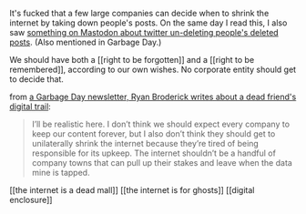It's fucked that a few large companies can decide when to shrink the internet by taking down people's posts. On the same day I read this, I also saw [something on Mastodon about twitter un-deleting people's deleted posts](https://sackheads.social/@Cloudguy/110382306084912206). (Also mentioned in Garbage Day.)

We should have both a [[right to be forgotten]] and a [[right to be remembered]], according to our own wishes. No corporate entity should get to decide that.

from [a Garbage Day newsletter, Ryan Broderick writes about a dead friend's digital trail](https://www.garbageday.email/p/on-the-internet-you-can-in-some-sense?utm_source=substack&utm_medium=email):
> I’ll be realistic here. I don’t think we should expect every company to keep our content forever, but I also don’t think they should get to unilaterally shrink the internet because they’re tired of being responsible for its upkeep. The internet shouldn’t be a handful of company towns that can pull up their stakes and leave when the data mine is tapped.

[[the internet is a dead mall]]
[[the internet is for ghosts]]
[[digital enclosure]]
